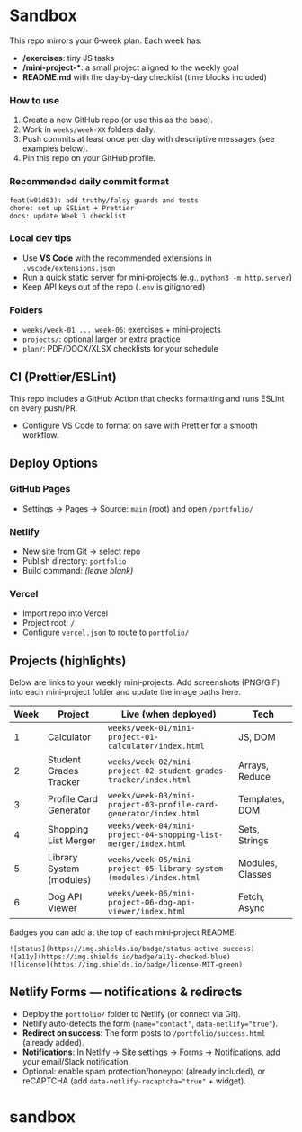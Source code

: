 # Sandbox

This repo mirrors your 6‑week plan. Each week has:

- **/exercises**: tiny JS tasks
- **/mini-project-\***: a small project aligned to the weekly goal
- **README.md** with the day‑by‑day checklist (time blocks included)

### How to use

1. Create a new GitHub repo (or use this as the base).
2. Work in `weeks/week-XX` folders daily.
3. Push commits at least once per day with descriptive messages (see examples below).
4. Pin this repo on your GitHub profile.

### Recommended daily commit format

```
feat(w01d03): add truthy/falsy guards and tests
chore: set up ESLint + Prettier
docs: update Week 3 checklist
```

### Local dev tips

- Use **VS Code** with the recommended extensions in `.vscode/extensions.json`
- Run a quick static server for mini‑projects (e.g., `python3 -m http.server`)
- Keep API keys out of the repo (`.env` is gitignored)

### Folders

- `weeks/week-01 ... week-06`: exercises + mini‑projects
- `projects/`: optional larger or extra practice
- `plan/`: PDF/DOCX/XLSX checklists for your schedule

## CI (Prettier/ESLint)

This repo includes a GitHub Action that checks formatting and runs ESLint on every push/PR.

- Configure VS Code to format on save with Prettier for a smooth workflow.

## Deploy Options

### GitHub Pages

- Settings → Pages → Source: `main` (root) and open `/portfolio/`

### Netlify

- New site from Git → select repo
- Publish directory: `portfolio`
- Build command: _(leave blank)_

### Vercel

- Import repo into Vercel
- Project root: `/`
- Configure `vercel.json` to route to `portfolio/`

## Projects (highlights)

Below are links to your weekly mini‑projects. Add screenshots (PNG/GIF) into each mini‑project folder and update the image paths here.

| Week | Project                  | Live (when deployed)                                                | Tech             |
| ---- | ------------------------ | ------------------------------------------------------------------- | ---------------- |
| 1    | Calculator               | `weeks/week-01/mini-project-01-calculator/index.html`               | JS, DOM          |
| 2    | Student Grades Tracker   | `weeks/week-02/mini-project-02-student-grades-tracker/index.html`   | Arrays, Reduce   |
| 3    | Profile Card Generator   | `weeks/week-03/mini-project-03-profile-card-generator/index.html`   | Templates, DOM   |
| 4    | Shopping List Merger     | `weeks/week-04/mini-project-04-shopping-list-merger/index.html`     | Sets, Strings    |
| 5    | Library System (modules) | `weeks/week-05/mini-project-05-library-system-(modules)/index.html` | Modules, Classes |
| 6    | Dog API Viewer           | `weeks/week-06/mini-project-06-dog-api-viewer/index.html`           | Fetch, Async     |

Badges you can add at the top of each mini‑project README:

```
![status](https://img.shields.io/badge/status-active-success)
![a11y](https://img.shields.io/badge/a11y-checked-blue)
![license](https://img.shields.io/badge/license-MIT-green)
```

## Netlify Forms — notifications & redirects

- Deploy the `portfolio/` folder to Netlify (or connect via Git).
- Netlify auto-detects the form (`name="contact"`, `data-netlify="true"`).
- **Redirect on success**: The form posts to `/portfolio/success.html` (already added).
- **Notifications**: In Netlify → Site settings → Forms → Notifications, add your email/Slack notification.
- Optional: enable spam protection/honeypot (already included), or reCAPTCHA (add `data-netlify-recaptcha="true"` + widget).
# sandbox
